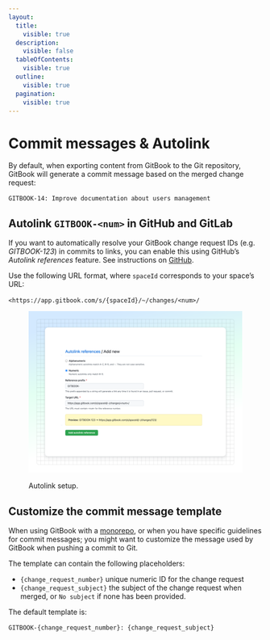 ```yaml
---
layout:
  title:
    visible: true
  description:
    visible: false
  tableOfContents:
    visible: true
  outline:
    visible: true
  pagination:
    visible: true
---
```


# Commit messages & Autolink

By default, when exporting content from GitBook to the Git repository, GitBook will generate a commit message based on the merged change request:

```
GITBOOK-14: Improve documentation about users management
```

## Autolink `GITBOOK-<num>` in GitHub and GitLab

If you want to automatically resolve your GitBook change request IDs (e.g. _GITBOOK-123_) in commits to links, you can enable this using GitHub’s _Autolink references_ feature. See instructions on [GitHub](https://help.github.com/en/github/administering-a-repository/configuring-autolinks-to-reference-external-resources).

Use the following URL format, where `spaceId` corresponds to your space’s URL:

`<https://app.gitbook.com/s/{spaceId}/~/changes/<num>/`

<div data-full-width="false"><figure><img src="../../.gitbook/assets/gitsync-autolink.svg" alt=""><figcaption><p>Autolink setup.</p></figcaption></figure></div>

## Customize the commit message template

When using GitBook with a [monorepo](monorepos.md), or when you have specific guidelines for commit messages; you might want to customize the message used by GitBook when pushing a commit to Git.

The template can contain the following placeholders:

* `{change_request_number}` unique numeric ID for the change request
* `{change_request_subject}` the subject of the change request when merged, or `No subject` if none has been provided.

The default template is:

```
GITBOOK-{change_request_number}: {change_request_subject}
```
